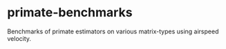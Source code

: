 # primate-benchmarks 

Benchmarks of primate estimators on various matrix-types using airspeed velocity. 